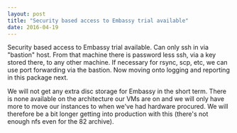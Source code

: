 ```yaml
---
layout: post
title: "Security based access to Embassy trial available"
date: 2016-04-19
---
```


Security based access to Embassy trial available. Can only ssh in via "bastion" host. From that machine there is password less ssh, via a key stored there, to any other machine. If necessary for rsync, scp, etc, we can use port forwarding via the bastion. Now moving onto logging and reporting in this package next.

We will not get any extra disc storage for Embassy in the short term. There is none available on the architecture our VMs are on and we will only have more to move our instances to when we've had hardware procured. We will therefore be a bit longer getting into production with this (there's not enough nfs even for the 82 archive).

